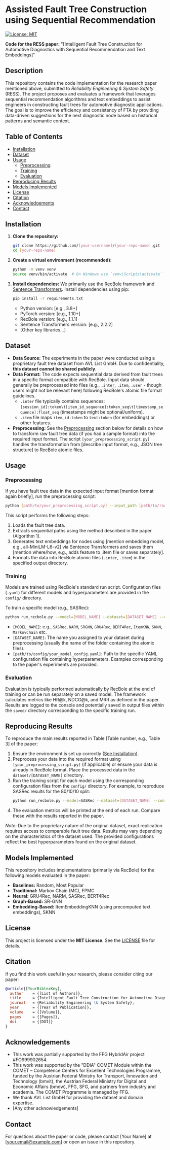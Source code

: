 # Assisted Fault Tree Construction using Sequential Recommendation

[![License: MIT](https://img.shields.io/badge/License-MIT-yellow.svg)](https://opensource.org/licenses/MIT)

**Code for the RESS paper:** "[Intelligent Fault Tree Construction for Automotive Diagnostics with Sequential Recommendation and Text Embeddings]"
<!-- Link to paper once available: [Link to Paper - e.g., DOI or arXiv] -->
<!-- Authors: [Your Name(s)] -->

## Description

This repository contains the code implementation for the research paper mentioned above, submitted to *Reliability Engineering & System Safety* (RESS). The project proposes and evaluates a framework that leverages sequential recommendation algorithms and text embeddings to assist engineers in constructing fault trees for automotive diagnostic applications. The goal is to improve the efficiency and consistency of FTA by providing data-driven suggestions for the next diagnostic node based on historical patterns and semantic context.

## Table of Contents

*   [Installation](#installation)
*   [Dataset](#dataset)
*   [Usage](#usage)
    *   [Preprocessing](#preprocessing)
    *   [Training](#training)
    *   [Evaluation](#evaluation)
*   [Reproducing Results](#reproducing-results)
*   [Models Implemented](#models-implemented)
*   [License](#license)
*   [Citation](#citation)
*   [Acknowledgements](#acknowledgements)
*   [Contact](#contact)

## Installation

1.  **Clone the repository:**
    ```bash
    git clone https://github.com/[your-username]/[your-repo-name].git
    cd [your-repo-name]
    ```
2.  **Create a virtual environment (recommended):**
    ```bash
    python -m venv venv
    source venv/bin/activate  # On Windows use `venv\Scripts\activate`
    ```
3.  **Install dependencies:**
    We primarily use the [RecBole](https://recbole.io/) framework and [Sentence Transformers](https://www.sbert.net/). Install dependencies using pip:
    ```bash
    pip install -r requirements.txt
    ```
    *   Python version: [e.g., 3.8+]
    *   PyTorch version: [e.g., 1.10+]
    *   RecBole version: [e.g., 1.1.1]
    *   Sentence Transformers version: [e.g., 2.2.2]
    *   [Other key libraries...]

## Dataset

*   **Data Source:** The experiments in the paper were conducted using a proprietary fault tree dataset from AVL List GmbH. Due to confidentiality, **this dataset cannot be shared publicly**.
*   **Data Format:** The code expects sequential data derived from fault trees in a specific format compatible with RecBole. Input data should generally be preprocessed into files (e.g., `.inter`, `.item`, `.user` - though users might not be relevant here) following RecBole's atomic file format guidelines.
    *   `.inter` file typically contains sequences: `[session_id]:token\t[item_id_sequence]:token_seq\t[timestamp_sequence]:float_seq` (timestamps might be optional/uniform).
    *   `.item` file maps `item_id:token` to `text:token` (for embeddings) or other features.
    <!-- Detail the specific columns/format your preprocessing script generates and the training scripts expect. -->
*   **Preprocessing:** See the [Preprocessing](#preprocessing) section below for details on how to transform raw fault tree data (if you had a sample format) into the required input format. The script `[your_preprocessing_script.py]` handles the transformation from [describe input format, e.g., JSON tree structure] to RecBole atomic files.

## Usage

### Preprocessing

If you have fault tree data in the expected input format [mention format again briefly], run the preprocessing script:

```bash
python [path/to/your_preprocessing_script.py] --input_path [path/to/raw/data] --output_path [path/to/processed/data/folder]
```

This script performs the following steps:
1.  Loads the fault tree data.
2.  Extracts sequential paths using the method described in the paper (Algorithm 1).
3.  Generates text embeddings for nodes using [mention embedding model, e.g., all-MiniLM-L6-v2] via Sentence Transformers and saves them [mention where/how, e.g., adds feature to .item file or saves separately].
4.  Formats the data into RecBole atomic files (`.inter`, `.item`) in the specified output directory.

### Training

Models are trained using RecBole's standard run script. Configuration files (`.yaml`) for different models and hyperparameters are provided in the `config/` directory.

To train a specific model (e.g., SASRec):

```bash
python run_recbole.py --model=[MODEL_NAME] --dataset=[DATASET_NAME] --config_files=[path/to/config/your_model_config.yaml]
```

*   `[MODEL_NAME]`: e.g., `SASRec`, `NARM`, `SRGNN`, `GRU4Rec`, `BERT4Rec`, `ItemKNN`, `SKNN`, `MarkovChain` etc.
*   `[DATASET_NAME]`: The name you assigned to your dataset during preprocessing (usually the name of the folder containing the atomic files).
*   `[path/to/config/your_model_config.yaml]`: Path to the specific YAML configuration file containing hyperparameters. Examples corresponding to the paper's experiments are provided.

<!-- Mention where trained models are saved (usually `saved/` by RecBole) -->

### Evaluation

Evaluation is typically performed automatically by RecBole at the end of training or can be run separately on a saved model. The framework calculates metrics like HR@k, NDCG@k, and MRR as defined in the paper. Results are logged to the console and potentially saved in output files within the `saved/` directory corresponding to the specific training run.

## Reproducing Results

To reproduce the main results reported in Table [Table number, e.g., Table 3] of the paper:

1.  Ensure the environment is set up correctly ([See Installation](#installation)).
2.  Preprocess your data into the required format using `[your_preprocessing_script.py]` (if applicable) or ensure your data is already in RecBole format. Place the processed data in the `dataset/[DATASET_NAME]` directory.
3.  Run the training script for each model using the corresponding configuration files from the `config/` directory. For example, to reproduce SASRec results for the 80/10/10 split:
    ```bash
    python run_recbole.py --model=SASRec --dataset=[DATASET_NAME] --config_files=config/sasrec_80_10_10_split.yaml
    ```
4.  The evaluation metrics will be printed at the end of each run. Compare these with the results reported in the paper.

*Note:* Due to the proprietary nature of the original dataset, exact replication requires access to comparable fault tree data. Results may vary depending on the characteristics of the dataset used. The provided configurations reflect the best hyperparameters found on the original dataset.

## Models Implemented

This repository includes implementations (primarily via RecBole) for the following models evaluated in the paper:

*   **Baselines:** Random, Most Popular
*   **Traditional:** Markov Chain (MC), FPMC
*   **Neural:** GRU4Rec, NARM, SASRec, BERT4Rec
*   **Graph-Based:** SR-GNN
*   **Embedding-Based:** ItemEmbeddingKNN (using precomputed text embeddings), SKNN

## License

This project is licensed under the **MIT License**. See the [LICENSE](LICENSE) file for details.

## Citation

If you find this work useful in your research, please consider citing our paper:

```bibtex
@article{[YourBibtexKey],
  author    = {[List of Authors]},
  title     = {Intelligent Fault Tree Construction for Automotive Diagnostics with Sequential Recommendation and Text Embeddings},
  journal   = {Reliability Engineering \& System Safety},
  year      = {[Year of Publication]},
  volume    = {[Volume]},
  pages     = {[Pages]},
  doi       = {[DOI]}
}
```

## Acknowledgements

*   This work was partially supported by the FFG HybridAir project #FO999902654.
*   This work was supported by the "DDIA" COMET Module within the COMET – Competence Centers for Excellent Technologies Programme, funded by the Austrian Federal Ministry for Transport, Innovation and Technology (bmvit), the Austrian Federal Ministry for Digital and Economic Affairs (bmdw), FFG, SFG, and partners from industry and academia. The COMET Programme is managed by FFG.
*   We thank AVL List GmbH for providing the dataset and domain expertise.
*   [Any other acknowledgements]

## Contact

For questions about the paper or code, please contact [Your Name] at [your.email@example.com] or open an issue in this repository.
```
